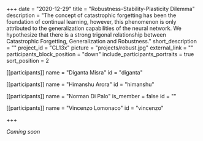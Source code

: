 +++
date = "2020-12-29"
title = "Robustness-Stability-Plasticity Dilemma"
description = "The concept of catastrophic forgetting has been the foundation of continual learning, however, this phenomenon is only attributed to the generalization capabilities of the neural network. We hypothesize that there is a strong trigonal relationship between Catastrophic Forgetting, Generalization and Robustness."
short_description = ""
project_id = "CL13x"
picture = "projects/robust.jpg"
external_link = ""
participants_block_position = "down"
include_participants_portraits = true
sort_position = 2

[[participants]]
    name = "Diganta Misra"
    id = "diganta"

[[participants]]
    name = "Himanshu Arora"
    id = "himanshu"

[[participants]]
    name = "Norman Di Palo"
    is_member = false
    id = ""

[[participants]]
    name = "Vincenzo Lomonaco"
    id = "vincenzo"

+++

*Coming soon*